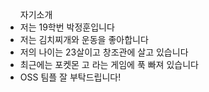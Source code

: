 <html>
<body>
   <ul>자기소개
      <li>저는 19학번 박정훈입니다
      <li>저는 김치찌개와 운동을 좋아합니다
      <li>저의 나이는 23살이고 창조관에 살고 있습니다
      <li>최근에는 포켓몬 고 라는 게임에 푹 빠져 있습니다
      <li>OSS 팀플 잘 부탁드립니다!
   </ul>
</body>
</html>

